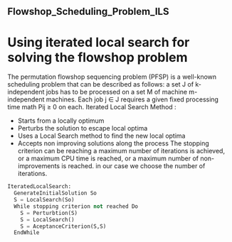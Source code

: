 ## Flowshop_Scheduling_Problem_ILS
# Using iterated local search for solving the flowshop problem 
The permutation flowshop sequencing problem (PFSP) is a well-known scheduling problem that
can be described as follows: a set J of k-independent jobs has to be processed on a set M of machine
m-independent machines. Each job j ∈ J requires a given fixed processing time math  Pij ≥ 0  on each.
Iterated Local Search Method :
- Starts from a locally optimum
- Perturbs the solution to escape local optima
- Uses a Local Search method to find the new local optima
- Accepts non improving solutions along the process
The stopping criterion can be reaching a maximum number of iterations is achieved, or a maximum CPU time is reached, or a maximum number of non-improvements is reached. in our case we choose the number of iterations.
```python
IteratedLocalSearch:
  GenerateInitialSolution So
  S = LocalSearch(So)
  While stopping criterion not reached Do
    S = Perturbtion(S)
    S = LocalSearch()
    S = AceptanceCriterion(S,S)
  EndWhile
```
